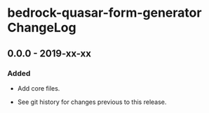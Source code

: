 # bedrock-quasar-form-generator ChangeLog

## 0.0.0 - 2019-xx-xx

### Added
- Add core files.

- See git history for changes previous to this release.
